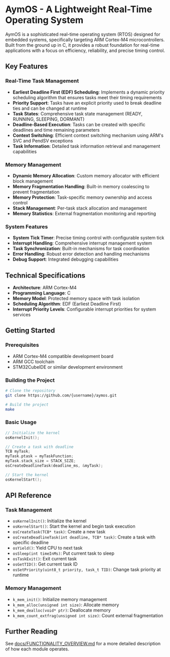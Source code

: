 # AymOS - A Lightweight Real-Time Operating System

AymOS is a sophisticated real-time operating system (RTOS) designed for embedded systems, specifically targeting ARM Cortex-M4 microcontrollers. Built from the ground up in C, it provides a robust foundation for real-time applications with a focus on efficiency, reliability, and precise timing control.

## Key Features

### Real-Time Task Management
- **Earliest Deadline First (EDF) Scheduling**: Implements a dynamic priority scheduling algorithm that ensures tasks meet their timing requirements
- **Priority Support**: Tasks have an explicit priority used to break deadline ties and can be changed at runtime
- **Task States**: Comprehensive task state management (READY, RUNNING, SLEEPING, DORMANT)
- **Deadline-Based Execution**: Tasks can be created with specific deadlines and time remaining parameters
- **Context Switching**: Efficient context switching mechanism using ARM's SVC and PendSV exceptions
- **Task Information**: Detailed task information retrieval and management capabilities

### Memory Management
- **Dynamic Memory Allocation**: Custom memory allocator with efficient block management
- **Memory Fragmentation Handling**: Built-in memory coalescing to prevent fragmentation
- **Memory Protection**: Task-specific memory ownership and access control
- **Stack Management**: Per-task stack allocation and management
- **Memory Statistics**: External fragmentation monitoring and reporting

### System Features
- **System Tick Timer**: Precise timing control with configurable system tick
- **Interrupt Handling**: Comprehensive interrupt management system
- **Task Synchronization**: Built-in mechanisms for task coordination
- **Error Handling**: Robust error detection and handling mechanisms
- **Debug Support**: Integrated debugging capabilities

## Technical Specifications

- **Architecture**: ARM Cortex-M4
- **Programming Language**: C
- **Memory Model**: Protected memory space with task isolation
- **Scheduling Algorithm**: EDF (Earliest Deadline First)
- **Interrupt Priority Levels**: Configurable interrupt priorities for system services

## Getting Started

### Prerequisites
- ARM Cortex-M4 compatible development board
- ARM GCC toolchain
- STM32CubeIDE or similar development environment

### Building the Project
```bash
# Clone the repository
git clone https://github.com/{username}/aymos.git

# Build the project
make
```

### Basic Usage
```c
// Initialize the kernel
osKernelInit();

// Create a task with deadline
TCB myTask;
myTask.ptask = myTaskFunction;
myTask.stack_size = STACK_SIZE;
osCreateDeadlineTask(deadline_ms, &myTask);

// Start the kernel
osKernelStart();
```

## API Reference

### Task Management
- `osKernelInit()`: Initialize the kernel
- `osKernelStart()`: Start the kernel and begin task execution
- `osCreateTask(TCB* task)`: Create a new task
- `osCreateDeadlineTask(int deadline, TCB* task)`: Create a task with specific deadline
- `osYield()`: Yield CPU to next task
- `osSleep(int timeInMs)`: Put current task to sleep
- `osTaskExit()`: Exit current task
- `osGetTID()`: Get current task ID
- `osSetPriority(uint8_t priority, task_t TID)`: Change task priority at runtime

### Memory Management
- `k_mem_init()`: Initialize memory management
- `k_mem_alloc(unsigned int size)`: Allocate memory
- `k_mem_dealloc(void* ptr)`: Deallocate memory
- `k_mem_count_extfrag(unsigned int size)`: Count external fragmentation


## Further Reading
See [docs/FUNCTIONALITY_OVERVIEW.md](docs/FUNCTIONALITY_OVERVIEW.md) for a more detailed description of how each module operates.
